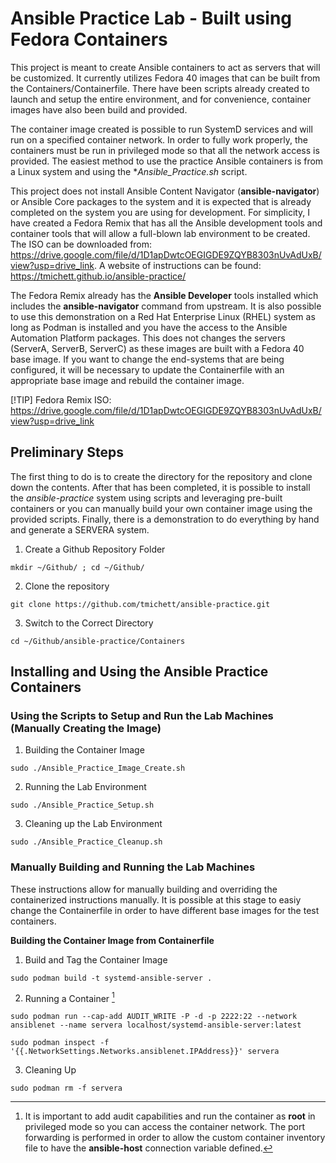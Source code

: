 # Ansible Practice Lab - Built using Fedora Containers

This project is meant to create Ansible containers to act as servers that will be customized. It currently utilizes Fedora 40 images that can be built from the Containers/Containerfile. There have been scripts already created to launch and setup the entire environment, and for convenience, container images have also been build and provided.

The container image created is possible to run SystemD services and will run on a specified container network. In order to fully work properly, the containers must be run in privileged mode so that all the network access is provided. The easiest method to use the practice Ansible containers is from a Linux system and using the **Ansible_Practice.sh* script.

This project does not install Ansible Content Navigator (**ansible-navigator**) or Ansible Core packages to the system and it is expected that is already completed on the system you are using for development. For simplicity, I have created a Fedora Remix that has all the Ansible development tools and container tools that will allow a full-blown lab environment to be created. The ISO can be downloaded from: https://drive.google.com/file/d/1D1apDwtcOEGIGDE9ZQYB8303nUvAdUxB/view?usp=drive_link. A website of instructions can be found: https://tmichett.github.io/ansible-practice/


The Fedora Remix already has the **Ansible Developer** tools installed which includes the **ansible-navigator** command from upstream. It is also possible to use this demonstration on a Red Hat Enterprise Linux (RHEL) system as long as Podman is installed and you have the access to the Ansible Automation Platform packages. This does not changes the servers (ServerA, ServerB, ServerC) as these images are built with a Fedora 40 base image. If you want to change the end-systems that are being configured, it will be necessary to update the Containerfile with an appropriate base image and rebuild the container image.

[!TIP]
Fedora Remix ISO: https://drive.google.com/file/d/1D1apDwtcOEGIGDE9ZQYB8303nUvAdUxB/view?usp=drive_link


## Preliminary Steps

The first thing to do is to create the directory for the repository and clone down the contents. After that has been completed, it is possible to install the *ansible-practice* system using scripts and leveraging pre-built containers or you can manually build your own container image using the provided scripts. Finally, there is a demonstration to do everything by hand and generate a SERVERA system.

1. Create a Github Repository Folder
````
mkdir ~/Github/ ; cd ~/Github/ 
````

2. Clone the repository
````
git clone https://github.com/tmichett/ansible-practice.git
````
3. Switch to the Correct Directory
````
cd ~/Github/ansible-practice/Containers
````

## Installing and Using the Ansible Practice Containers


### Using the Scripts to Setup and Run the Lab Machines (Manually Creating the Image)


1. Building the Container Image
````
sudo ./Ansible_Practice_Image_Create.sh
````

2. Running the Lab Environment
````
sudo ./Ansible_Practice_Setup.sh
````

3. Cleaning up the Lab Environment
````
sudo ./Ansible_Practice_Cleanup.sh
````

### Manually Building and Running the Lab Machines

These instructions allow for manually building and overriding the containerized instructions manually. It is possible at this stage to easiy change the Containerfile in order to have different base images for the test containers.

**Building the Container Image from Containerfile**

1. Build and Tag the Container Image
````
sudo podman build -t systemd-ansible-server .
````

2. Running a Container [^1]

````
sudo podman run --cap-add AUDIT_WRITE -P -d -p 2222:22 --network ansiblenet --name servera localhost/systemd-ansible-server:latest
````

````
sudo podman inspect -f '{{.NetworkSettings.Networks.ansiblenet.IPAddress}}' servera 
````


3. Cleaning Up
````
sudo podman rm -f servera
````



[^1]: It is important to add audit capabilities and run the container as **root** in privileged mode so you can access the container network. The port forwarding is performed in order to allow the custom container inventory file to have the **ansible-host** connection variable defined.